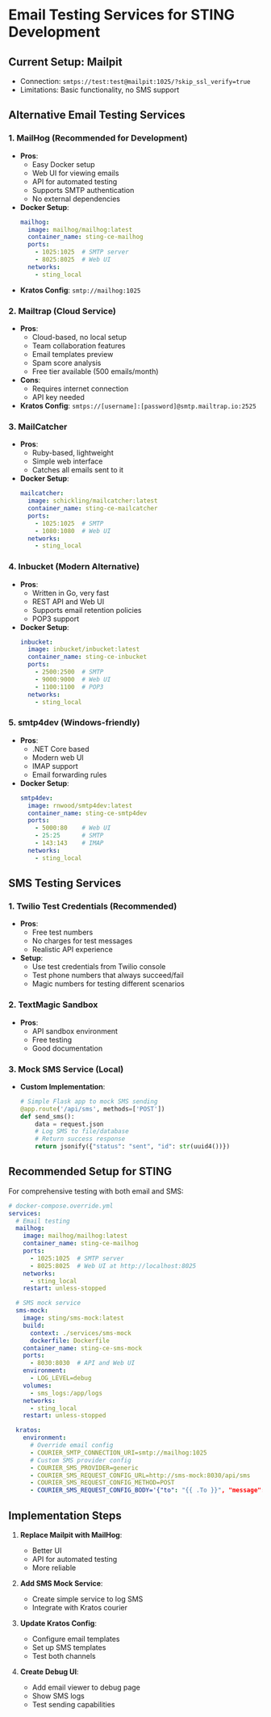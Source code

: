 # Email Testing Services for STING Development

## Current Setup: Mailpit
- Connection: `smtps://test:test@mailpit:1025/?skip_ssl_verify=true`
- Limitations: Basic functionality, no SMS support

## Alternative Email Testing Services

### 1. **MailHog** (Recommended for Development)
- **Pros**: 
  - Easy Docker setup
  - Web UI for viewing emails
  - API for automated testing
  - Supports SMTP authentication
  - No external dependencies
- **Docker Setup**:
  ```yaml
  mailhog:
    image: mailhog/mailhog:latest
    container_name: sting-ce-mailhog
    ports:
      - 1025:1025  # SMTP server
      - 8025:8025  # Web UI
    networks:
      - sting_local
  ```
- **Kratos Config**: `smtp://mailhog:1025`

### 2. **Mailtrap** (Cloud Service)
- **Pros**:
  - Cloud-based, no local setup
  - Team collaboration features
  - Email templates preview
  - Spam score analysis
  - Free tier available (500 emails/month)
- **Cons**: 
  - Requires internet connection
  - API key needed
- **Kratos Config**: `smtps://[username]:[password]@smtp.mailtrap.io:2525`

### 3. **MailCatcher**
- **Pros**:
  - Ruby-based, lightweight
  - Simple web interface
  - Catches all emails sent to it
- **Docker Setup**:
  ```yaml
  mailcatcher:
    image: schickling/mailcatcher:latest
    container_name: sting-ce-mailcatcher
    ports:
      - 1025:1025  # SMTP
      - 1080:1080  # Web UI
    networks:
      - sting_local
  ```

### 4. **Inbucket** (Modern Alternative)
- **Pros**:
  - Written in Go, very fast
  - REST API and Web UI
  - Supports email retention policies
  - POP3 support
- **Docker Setup**:
  ```yaml
  inbucket:
    image: inbucket/inbucket:latest
    container_name: sting-ce-inbucket
    ports:
      - 2500:2500  # SMTP
      - 9000:9000  # Web UI
      - 1100:1100  # POP3
    networks:
      - sting_local
  ```

### 5. **smtp4dev** (Windows-friendly)
- **Pros**:
  - .NET Core based
  - Modern web UI
  - IMAP support
  - Email forwarding rules
- **Docker Setup**:
  ```yaml
  smtp4dev:
    image: rnwood/smtp4dev:latest
    container_name: sting-ce-smtp4dev
    ports:
      - 5000:80    # Web UI
      - 25:25      # SMTP
      - 143:143    # IMAP
    networks:
      - sting_local
  ```

## SMS Testing Services

### 1. **Twilio Test Credentials** (Recommended)
- **Pros**:
  - Free test numbers
  - No charges for test messages
  - Realistic API experience
- **Setup**:
  - Use test credentials from Twilio console
  - Test phone numbers that always succeed/fail
  - Magic numbers for testing different scenarios

### 2. **TextMagic Sandbox**
- **Pros**:
  - API sandbox environment
  - Free testing
  - Good documentation

### 3. **Mock SMS Service** (Local)
- **Custom Implementation**:
  ```python
  # Simple Flask app to mock SMS sending
  @app.route('/api/sms', methods=['POST'])
  def send_sms():
      data = request.json
      # Log SMS to file/database
      # Return success response
      return jsonify({"status": "sent", "id": str(uuid4())})
  ```

## Recommended Setup for STING

For comprehensive testing with both email and SMS:

```yaml
# docker-compose.override.yml
services:
  # Email testing
  mailhog:
    image: mailhog/mailhog:latest
    container_name: sting-ce-mailhog
    ports:
      - 1025:1025  # SMTP server
      - 8025:8025  # Web UI at http://localhost:8025
    networks:
      - sting_local
    restart: unless-stopped

  # SMS mock service
  sms-mock:
    image: sting/sms-mock:latest
    build:
      context: ./services/sms-mock
      dockerfile: Dockerfile
    container_name: sting-ce-sms-mock
    ports:
      - 8030:8030  # API and Web UI
    environment:
      - LOG_LEVEL=debug
    volumes:
      - sms_logs:/app/logs
    networks:
      - sting_local
    restart: unless-stopped

  kratos:
    environment:
      # Override email config
      - COURIER_SMTP_CONNECTION_URI=smtp://mailhog:1025
      # Custom SMS provider config
      - COURIER_SMS_PROVIDER=generic
      - COURIER_SMS_REQUEST_CONFIG_URL=http://sms-mock:8030/api/sms
      - COURIER_SMS_REQUEST_CONFIG_METHOD=POST
      - COURIER_SMS_REQUEST_CONFIG_BODY='{"to": "{{ .To }}", "message": "{{ .Body }}"}'
```

## Implementation Steps

1. **Replace Mailpit with MailHog**:
   - Better UI
   - API for automated testing
   - More reliable

2. **Add SMS Mock Service**:
   - Create simple service to log SMS
   - Integrate with Kratos courier

3. **Update Kratos Config**:
   - Configure email templates
   - Set up SMS templates
   - Test both channels

4. **Create Debug UI**:
   - Add email viewer to debug page
   - Show SMS logs
   - Test sending capabilities
